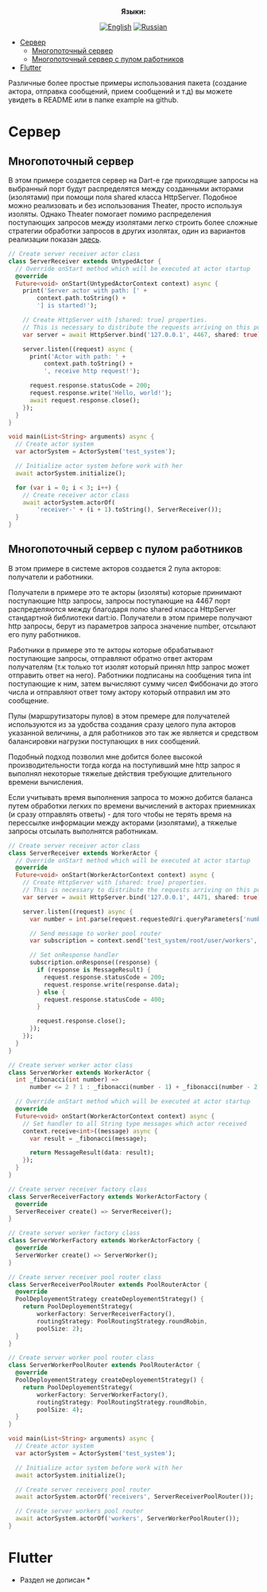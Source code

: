 <div align="center">

**Языки:**
  
[![English](https://img.shields.io/badge/Language-English-blue?style=?style=flat-square)](/example/README.md)
[![Russian](https://img.shields.io/badge/Language-Russian-blue?style=?style=flat-square)](/example/README.ru.md)
  
</div>  

- [Сервер](#сервер)
  - [Многопоточный сервер](#многопоточный-сервер)
  - [Многопоточный сервер с пулом работников](#многопоточный-сервер-с-пулом-работников)
- [Flutter](#flutter)

Различные более простые примеры использования пакета (создание актора, отправка сообщений, прием сообщений и т.д) вы можете увидеть в README или в папке example на github.

# Сервер

## Многопоточный сервер

В этом примере создается сервер на Dart-е где приходящие запросы на выбранный порт будут распределятся между созданными акторами (изолятами) при помощи поля shared класса HttpServer. Подобное можно реализовать и без использования Theater, просто используя изоляты. Однако Theater помогает помимо распределения поступающих запросов между изолятами легко строить более сложные стратегии обработки запросов в других изолятах, один из вариантов реализации показан [здесь](#многопоточный-сервер-с-пулом-работников).

```dart
// Create server receiver actor class
class ServerReceiver extends UntypedActor {
  // Override onStart method which will be executed at actor startup
  @override
  Future<void> onStart(UntypedActorContext context) async {
    print('Server actor with path: [' +
        context.path.toString() +
        '] is started!');

    // Create HttpServer with [shared: true] properties.
    // This is necessary to distribute the requests arriving on this port among all actors (isolates) listening on it.
    var server = await HttpServer.bind('127.0.0.1', 4467, shared: true);

    server.listen((request) async {
      print('Actor with path: ' +
          context.path.toString() +
          ', receive http request!');

      request.response.statusCode = 200;
      request.response.write('Hello, world!');
      await request.response.close();
    });
  }
}

void main(List<String> arguments) async {
  // Create actor system
  var actorSystem = ActorSystem('test_system');

  // Initialize actor system before work with her
  await actorSystem.initialize();

  for (var i = 0; i < 3; i++) {
    // Create receiver actor class
    await actorSystem.actorOf(
        'receiver-' + (i + 1).toString(), ServerReceiver());
  }
}
```

## Многопоточный сервер с пулом работников

В этом примере в системе акторов создается 2 пула акторов: получатели и работники. 

Получатели в примере это те акторы (изоляты) которые принимают поступающие http запросы, запросы поступающие на 4467 порт распределяются между благодаря полю shared класса HttpServer стандартной библиотеки dart:io. Получатели в этом примере получают http запросы, берут из параметров запроса значение number, отсылают его пулу работников.

Работники в примере это те акторы которые обрабатывают поступающие запросы, отправляют обратно ответ акторам получателям (т.к только тот изолят который принял http запрос может отправить ответ на него). Работники подписаны на сообщения типа int поступающие к ним, затем вычисляют сумму чисел Фиббоначи до этого числа и отправляют ответ тому актору который отправил им это сообщение.

Пулы (маршрутизаторы пулов) в этом премере для получателей используются из за удобства создания сразу целого пула акторов указанной величины, а для работников это так же является и средством балансировки нагрузки поступающих в них сообщений.

Подобный подход позволил мне добится более высокой производительности тогда когда на поступивший мне http запрос я выполнял некоторые тяжелые действия требующие длительного времени вычисления.

Если учитывать время выполнения запроса то можно добится баланса путем обработки легких по времени вычислений в акторах приемниках (и сразу отправлять ответы) - для того чтобы не терять время на перессылке информации между акторами (изолятами), а тяжелые запросы отсылать выполнятся работникам.

```dart
// Create server receiver actor class
class ServerReceiver extends WorkerActor {
  // Override onStart method which will be executed at actor startup
  @override
  Future<void> onStart(WorkerActorContext context) async {
    // Create HttpServer with [shared: true] properties.
    // This is necessary to distribute the requests arriving on this port among all actors (isolates) listening on it.
    var server = await HttpServer.bind('127.0.0.1', 4471, shared: true);

    server.listen((request) async {
      var number = int.parse(request.requestedUri.queryParameters['number']!);

      // Send message to worker pool router
      var subscription = context.send('test_system/root/user/workers', number);

      // Set onResponse handler
      subscription.onResponse((response) {
        if (response is MessageResult) {
          request.response.statusCode = 200;
          request.response.write(response.data);
        } else {
          request.response.statusCode = 400;
        }

        request.response.close();
      });
    });
  }
}

// Create server worker actor class
class ServerWorker extends WorkerActor {
  int _fibonacci(int number) =>
      number <= 2 ? 1 : _fibonacci(number - 1) + _fibonacci(number - 2);

  // Override onStart method which will be executed at actor startup
  @override
  Future<void> onStart(WorkerActorContext context) async {
    // Set handler to all String type messages which actor received
    context.receive<int>((message) async {
      var result = _fibonacci(message);

      return MessageResult(data: result);
    });
  }
}

// Create server receiver factory class
class ServerReceiverFactory extends WorkerActorFactory {
  @override
  ServerReceiver create() => ServerReceiver();
}

// Create server worker factory class
class ServerWorkerFactory extends WorkerActorFactory {
  @override
  ServerWorker create() => ServerWorker();
}

// Create server receiver pool router class
class ServerReceiverPoolRouter extends PoolRouterActor {
  @override
  PoolDeployementStrategy createDeployementStrategy() {
    return PoolDeployementStrategy(
        workerFactory: ServerReceiverFactory(),
        routingStrategy: PoolRoutingStrategy.roundRobin,
        poolSize: 2);
  }
}

// Create server worker pool router class
class ServerWorkerPoolRouter extends PoolRouterActor {
  @override
  PoolDeployementStrategy createDeployementStrategy() {
    return PoolDeployementStrategy(
        workerFactory: ServerWorkerFactory(),
        routingStrategy: PoolRoutingStrategy.roundRobin,
        poolSize: 4);
  }
}

void main(List<String> arguments) async {
  // Create actor system
  var actorSystem = ActorSystem('test_system');

  // Initialize actor system before work with her
  await actorSystem.initialize();

  // Create server receivers pool router
  await actorSystem.actorOf('receivers', ServerReceiverPoolRouter());

  // Create server workers pool router
  await actorSystem.actorOf('workers', ServerWorkerPoolRouter());
}
```

# Flutter

* Раздел не дописан *
